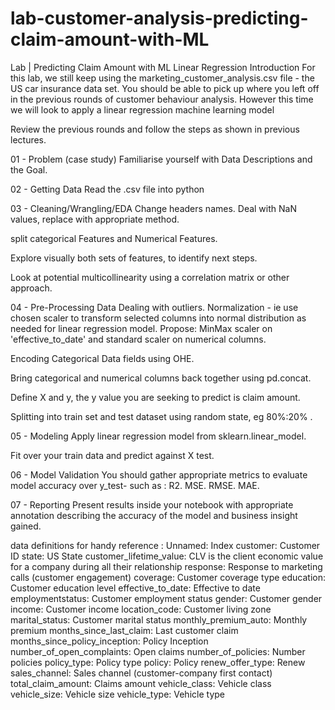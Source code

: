 # lab-customer-analysis-predicting-claim-amount-with-ML

Lab | Predicting Claim Amount with ML Linear Regression
Introduction
For this lab, we still keep using the marketing_customer_analysis.csv file - the US car insurance data set. You should be able to pick up where you left off in the previous rounds of customer behaviour analysis. However this time we will look to apply a linear regression machine learning model

Review the previous rounds and follow the steps as shown in previous lectures.

01 - Problem (case study)
Familiarise yourself with Data Descriptions and the Goal.

02 - Getting Data
Read the .csv file into python

03 - Cleaning/Wrangling/EDA
Change headers names. Deal with NaN values, replace with appropriate method.

split categorical Features and Numerical Features.

Explore visually both sets of features, to identify next steps.

Look at potential multicollinearity using a correlation matrix or other approach.

04 - Pre-Processing Data
Dealing with outliers. Normalization - ie use chosen scaler to transform selected columns into normal distribution as needed for linear regression model. Propose: MinMax scaler on 'effective_to_date' and standard scaler on numerical columns.

Encoding Categorical Data fields using OHE.

Bring categorical and numerical columns back together using pd.concat.

Define X and y, the y value you are seeking to predict is claim amount.

Splitting into train set and test dataset using random state, eg 80%:20% .

05 - Modeling
Apply linear regression model from sklearn.linear_model.

Fit over your train data and predict against X test.

06 - Model Validation
You should gather appropriate metrics to evaluate model accuracy over y_test- such as : R2. MSE. RMSE. MAE.

07 - Reporting
Present results inside your notebook with appropriate annotation describing the accuracy of the model and business insight gained.

data definitions for handy reference :
Unnamed: Index customer: Customer ID state: US State customer_lifetime_value: CLV is the client economic value for a company during all their relationship response: Response to marketing calls (customer engagement) coverage: Customer coverage type education: Customer education level effective_to_date: Effective to date employmentstatus: Customer employment status gender: Customer gender income: Customer income location_code: Customer living zone marital_status: Customer marital status monthly_premium_auto: Monthly premium months_since_last_claim: Last customer claim months_since_policy_inception: Policy Inception number_of_open_complaints: Open claims number_of_policies: Number policies policy_type: Policy type policy: Policy renew_offer_type: Renew sales_channel: Sales channel (customer-company first contact) total_claim_amount: Claims amount vehicle_class: Vehicle class vehicle_size: Vehicle size vehicle_type: Vehicle type
